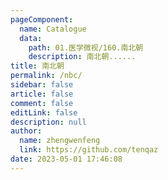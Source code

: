 ```yaml
---
pageComponent: 
  name: Catalogue
  data: 
    path: 01.医学微视/160.南北朝
    description: 南北朝......
title: 南北朝
permalink: /nbc/
sidebar: false
article: false
comment: false
editLink: false
description: null
author: 
  name: zhengwenfeng
  link: https://github.com/tenqaz
date: 2023-05-01 17:46:08
---
```

